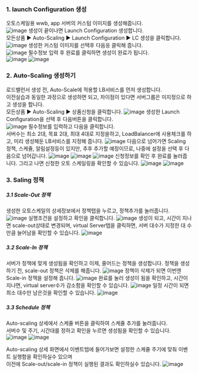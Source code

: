 ### 1. launch Configuration 생성
오토스케일용 wwb, app 서버의 커스텀 이미지를 생성해줍니다.</br>
![image](https://github.com/scp-cloudacademy/ce-advanced/assets/147478897/114fb95c-7b25-497d-a1ab-943b66d2e6c1)
생성이 끝이나면 Launch Configuration 생성합니다.</br>
모든상품 ▶ Auto-Scaling ▶ Launch Configuration ▶ LC 생성을 클릭합니다.
![image](https://github.com/scp-cloudacademy/ce-advanced/assets/147478897/537cfa12-7e54-4ce6-ad21-da582f84c3ee)
생성한 커스텀 이미지를 선택후 다음응 클릭해 줍니다.</br>
![image](https://github.com/scp-cloudacademy/ce-advanced/assets/147478897/445983ba-e7f7-4030-a063-a958a326e79a)
필수정보 입력 후 완료를 클릭하면 생성이 완료가 됩니다.</br>
![image](https://github.com/scp-cloudacademy/ce-advanced/assets/147478897/76e60076-9642-4ff6-8065-97e8c88767e7)
![image](https://github.com/scp-cloudacademy/ce-advanced/assets/147478897/b0186486-70f0-4c85-8bd4-6fb287aa18c8)

### 2. Auto-Scaling 생성하기
로드밸런서 생성 전, Auto-Scale에 적용할 LB서비스를 먼저 생성합니다.</br>
이전실습과 동일한 과정으로 생성하면 되고, 차이점이 있다면 서버그룹은 미지정으로 하고 생성을 합니다.</br>
모든상품 ▶ Auto-Scaling ▶ 상품신청을 클릭합니다.
![image](https://github.com/scp-cloudacademy/ce-advanced/assets/147478897/84d12a21-a026-442c-8086-aedaef7d0eb5)
생성한 Launch Configuration을 선택 후 다음버튼을 클릭합니다.</br>
![image](https://github.com/scp-cloudacademy/ce-advanced/assets/147478897/720d3df1-d6f7-49c7-bd2c-484e46b2038a)
필수정보를 입력하고 다음을 클릭합니다.</br>
서버수는 최소 2대, 목표 2대, 최대 4대로 지정을하고, LoadBalancer에 사용체크를 하고, 미리 생성해둔 LB서비스를 지정해 줍니다.
![image](https://github.com/scp-cloudacademy/ce-advanced/assets/147478897/762244cd-8182-48aa-9d10-a69b94bb0fc1)
다음으로 넘어가면 Scaling 정책, 스케쥴, 알림설정등이 있지만, 추후 추가할 예정이므로, 나중에 설정을 선택 후 다음으로 넘어갑니다.
![image](https://github.com/scp-cloudacademy/ce-advanced/assets/147478897/37600344-3e6b-41e8-9b20-b774aa1f8d13)
![image](https://github.com/scp-cloudacademy/ce-advanced/assets/147478897/64116bbb-4979-4b38-96e7-80e4772707b2)
![image](https://github.com/scp-cloudacademy/ce-advanced/assets/147478897/e9b77a1a-c6ab-409f-97f3-08fec503844f)
신청정보를 확인 후 완료를 눌러줍니다. 그리고 나면 신청한 오토 스케일링을 확인할 수 있습니다.
![image](https://github.com/scp-cloudacademy/ce-advanced/assets/147478897/a936926c-6e34-47f0-a096-74b1b3bec23b)
![image](https://github.com/scp-cloudacademy/ce-advanced/assets/147478897/04e9bdf5-58fc-48f8-ab29-77a64b8b2371)

### 3. Saling 정책
##### 3.1 Scale-Out 정책
생성한 오토스케일의 상세정보에서 정책탭을 누르고, 정책추가를 눌러줍니다.
![image](https://github.com/scp-cloudacademy/ce-advanced/assets/147478897/cbf1765f-6268-4c3a-9086-d7f4053fea1a)
실행조건을 설정하고 확인을 클릭합니다.
![image](https://github.com/scp-cloudacademy/ce-advanced/assets/147478897/12d88d5e-4686-4f7b-8ee0-77ec6ac53633)
생성이 되고, 시간이 지나면 scale-out상태로 변경되며, virtual Server탭을 클릭하면, 서버 대수가 지정한 대 수만큼 늘어남을 확인할 수 있습니다.
![image](https://github.com/scp-cloudacademy/ce-advanced/assets/147478897/7af5e7ad-58bf-4a12-be06-a92d61cec342)

##### 3.2 Scale-In 정책
서버가 정책에 맞게 생성됨을 확인하고 이제, 줄어드는 정책을 생성합니다. 정책을 생성하기 전, scale-out 정책은 삭제를 해줍니다.
![image](https://github.com/scp-cloudacademy/ce-advanced/assets/147478897/dcecbdec-133d-4cfe-8f86-fc970119589c)
정책이 삭제가 되면 이번엔 Scale-in 정책을 설정해 줍니다.
![image](https://github.com/scp-cloudacademy/ce-advanced/assets/147478897/8491bf0f-b7dc-405e-b455-c29bd8814b5b)
완료를 눌러 생성이 됨을 확인하고, 시간이 지나면, virtual server수가 감소함을 확인할 수 있습니다.
![image](https://github.com/scp-cloudacademy/ce-advanced/assets/147478897/2077a6bb-9acd-47de-a140-e65526994e91)
일정 시간이 되면 최소 대수만 남은것을 확인할 수 있습니다.
![image](https://github.com/scp-cloudacademy/ce-advanced/assets/147478897/7f9a8c39-6684-46ca-bc6e-d25769b268ed)

##### 3.3 Schedule 정책
Auto-scaling 상세에서 스케쥴 버튼을 클릭하여 스케쥴 추가를 눌러줍니다.</br>
서버수 및 주기, 시간대를 정하고 확인을 누르면 생성됨을 확인할 수 있습니다.
![image](https://github.com/scp-cloudacademy/ce-advanced/assets/147478897/62bd84ab-8ce3-4412-9232-51759a9e37a9)
![image](https://github.com/scp-cloudacademy/ce-advanced/assets/147478897/0f582fda-89c3-41e7-ad19-b4ccf8328405)

Auto-scaling 상세 화면에서 이벤트탭에 들어가보면 설정한 스케쥴 주기에 맞춰 이벤트 실행함을 확인하실수 있으며</br>
이전에 Scale-out/scale-in 정책이 실행된 결과도 확인하실수 있습니다.
![image](https://github.com/scp-cloudacademy/ce-advanced/assets/147478897/90d7bdc0-2b1c-4c79-82e1-8449f957da50)






